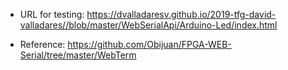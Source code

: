 * URL for testing: https://dvalladaresv.github.io/2019-tfg-david-valladares//blob/master/WebSerialApi/Arduino-Led/index.html

* Reference: https://github.com/Obijuan/FPGA-WEB-Serial/tree/master/WebTerm
